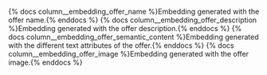 {% docs column__embedding_offer_name %}Embedding generated with the offer name.{% enddocs %}
{% docs column__embedding_offer_description %}Embedding generated with the offer description.{% enddocs %}
{% docs column__embedding_offer_semantic_content %}Embedding generated with the different text attributes of the offer.{% enddocs %}
{% docs column__embedding_offer_image %}Embedding generated with the offer image.{% enddocs %}

